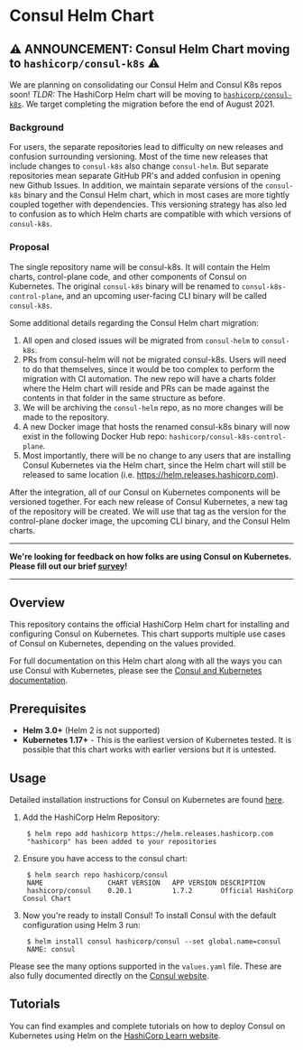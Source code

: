# Consul Helm Chart

## ⚠️	 ANNOUNCEMENT: Consul Helm Chart moving to `hashicorp/consul-k8s` ⚠️	

We are planning on consolidating our Consul Helm and Consul K8s repos soon! *TLDR:* The HashiCorp Helm chart will be moving to [`hashicorp/consul-k8s`](https://github.com/hashicorp/consul-k8s). We target completing the migration before the end of August 2021.

### Background

For users, the separate repositories lead to difficulty on new releases and confusion surrounding versioning. Most of the time new releases that include changes to `consul-k8s` also change `consul-helm`. But separate repositories mean separate GitHub PR's and added confusion in opening new Github Issues. In addition, we maintain separate versions of the `consul-k8s` binary and the Consul Helm chart, which in most cases are more tightly coupled together with dependencies. This versioning strategy has also led to confusion as to which Helm charts are compatible with which versions of `consul-k8s`.

### Proposal

The single repository name will be consul-k8s. It will contain the Helm charts, control-plane code, and other components of Consul on Kubernetes. The original `consul-k8s` binary will be renamed to `consul-k8s-control-plane`, and an upcoming user-facing CLI binary will be called `consul-k8s`.

Some additional details regarding the Consul Helm chart migration:

1. All open and closed issues will be migrated from `consul-helm` to `consul-k8s`.
2. PRs from consul-helm will not be migrated consul-k8s. Users will need to do that themselves, since it would be too complex to perform the migration with CI automation. The new repo will have a charts folder where the Helm chart will reside and PRs can be made against the contents in that folder in the same structure as before.
3. We will be archiving the `consul-helm` repo, as no more changes will be made to the repository.
4. A new Docker image that hosts the renamed consul-k8s binary will now exist in the following Docker Hub repo: `hashicorp/consul-k8s-control-plane`.
5. Most importantly, there will be no change to any users that are installing Consul Kubernetes via the Helm chart, since the Helm chart will still be released to same location (i.e. https://helm.releases.hashicorp.com).

After the integration, all of our Consul on Kubernetes components will be versioned together. For each new release of Consul Kubernetes, a new tag of the repository will be created. We will use that tag as the version for the control-plane docker image, the upcoming CLI binary, and the Consul Helm charts.

---

 **We're looking for feedback on how folks are using Consul on Kubernetes. Please fill out our brief [survey](https://hashicorp.sjc1.qualtrics.com/jfe/form/SV_4MANbw1BUku7YhL)!** 
 
----

## Overview

This repository contains the official HashiCorp Helm chart for installing
and configuring Consul on Kubernetes. This chart supports multiple use
cases of Consul on Kubernetes, depending on the values provided.

For full documentation on this Helm chart along with all the ways you can
use Consul with Kubernetes, please see the
[Consul and Kubernetes documentation](https://www.consul.io/docs/platform/k8s/index.html).

## Prerequisites
  * **Helm 3.0+** (Helm 2 is not supported)
  * **Kubernetes 1.17+** - This is the earliest version of Kubernetes tested.
    It is possible that this chart works with earlier versions but it is
    untested.

## Usage

Detailed installation instructions for Consul on Kubernetes are found [here](https://www.consul.io/docs/k8s/installation/overview). 

1. Add the HashiCorp Helm Repository:
    
        $ helm repo add hashicorp https://helm.releases.hashicorp.com
        "hashicorp" has been added to your repositories
    
2. Ensure you have access to the consul chart: 

        $ helm search repo hashicorp/consul
        NAME                CHART VERSION   APP VERSION DESCRIPTION
        hashicorp/consul    0.20.1          1.7.2       Official HashiCorp Consul Chart

3. Now you're ready to install Consul! To install Consul with the default configuration using Helm 3 run:

        $ helm install consul hashicorp/consul --set global.name=consul
        NAME: consul

Please see the many options supported in the `values.yaml`
file. These are also fully documented directly on the
[Consul website](https://www.consul.io/docs/platform/k8s/helm.html).

## Tutorials

You can find examples and complete tutorials on how to deploy Consul on 
Kubernetes using Helm on the [HashiCorp Learn website](https://learn.hashicorp.com/consul).
